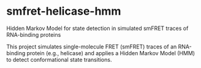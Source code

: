 # smfret-helicase-hmm
Hidden Markov Model for state detection in simulated smFRET traces of RNA-binding proteins

This project simulates single-molecule FRET (smFRET) traces of an RNA-binding protein (e.g., helicase) and applies a Hidden Markov Model (HMM) to detect conformational state transitions.
